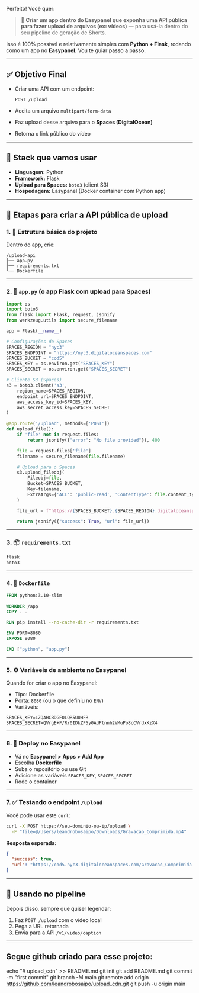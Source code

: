 Perfeito! Você quer:

> 🔧 **Criar um app dentro do Easypanel que exponha uma API pública para fazer upload de arquivos (ex: vídeos)** — para usá-la dentro do seu pipeline de geração de Shorts.

Isso é 100% possível e relativamente simples com **Python + Flask**, rodando como um app no **Easypanel**. Vou te guiar passo a passo.

---

## ✅ Objetivo Final

* Criar uma API com um endpoint:

  ```
  POST /upload
  ```
* Aceita um arquivo `multipart/form-data`
* Faz upload desse arquivo para o **Spaces (DigitalOcean)**
* Retorna o link público do vídeo

---

## 🧱 Stack que vamos usar

* **Linguagem:** Python
* **Framework:** Flask
* **Upload para Spaces:** `boto3` (client S3)
* **Hospedagem:** Easypanel (Docker container com Python app)

---

## 🧰 Etapas para criar a API pública de upload

### 1. 📁 Estrutura básica do projeto

Dentro do app, crie:

```
/upload-api
├── app.py
├── requirements.txt
└── Dockerfile
```

---

### 2. 📜 `app.py` (o app Flask com upload para Spaces)

```python
import os
import boto3
from flask import Flask, request, jsonify
from werkzeug.utils import secure_filename

app = Flask(__name__)

# Configurações do Spaces
SPACES_REGION = "nyc3"
SPACES_ENDPOINT = "https://nyc3.digitaloceanspaces.com"
SPACES_BUCKET = "cod5"
SPACES_KEY = os.environ.get("SPACES_KEY")
SPACES_SECRET = os.environ.get("SPACES_SECRET")

# Cliente S3 (Spaces)
s3 = boto3.client('s3',
    region_name=SPACES_REGION,
    endpoint_url=SPACES_ENDPOINT,
    aws_access_key_id=SPACES_KEY,
    aws_secret_access_key=SPACES_SECRET
)

@app.route('/upload', methods=['POST'])
def upload_file():
    if 'file' not in request.files:
        return jsonify({"error": "No file provided"}), 400

    file = request.files['file']
    filename = secure_filename(file.filename)

    # Upload para o Spaces
    s3.upload_fileobj(
        Fileobj=file,
        Bucket=SPACES_BUCKET,
        Key=filename,
        ExtraArgs={'ACL': 'public-read', 'ContentType': file.content_type}
    )

    file_url = f"https://{SPACES_BUCKET}.{SPACES_REGION}.digitaloceanspaces.com/{filename}"

    return jsonify({"success": True, "url": file_url})
```

---

### 3. 📦 `requirements.txt`

```txt
flask
boto3
```

---

### 4. 🐳 `Dockerfile`

```Dockerfile
FROM python:3.10-slim

WORKDIR /app
COPY . .

RUN pip install --no-cache-dir -r requirements.txt

ENV PORT=8080
EXPOSE 8080

CMD ["python", "app.py"]
```

---

### 5. ⚙️ Variáveis de ambiente no Easypanel

Quando for criar o app no Easypanel:

* Tipo: Dockerfile
* Porta: `8080` (ou o que definiu no `ENV`)
* Variáveis:

```
SPACES_KEY=LZQAHCBDGFOLQR5UUHFR
SPACES_SECRET=QVrgE+F/Rr0IDkZF5y0AdPtnnh2VMuPo8cCVrdxKzX4
```

---

### 6. 🚀 Deploy no Easypanel

* Vá no **Easypanel > Apps > Add App**
* Escolha **Dockerfile**
* Suba o repositório ou use Git
* Adicione as variáveis `SPACES_KEY`, `SPACES_SECRET`
* Rode o container

---

### 7. ✅ Testando o endpoint `/upload`

Você pode usar este `curl`:

```bash
curl -X POST https://seu-dominio-ou-ip/upload \
  -F "file=@/Users/leandrobosaipo/Downloads/Gravacao_Comprimida.mp4"
```

**Resposta esperada:**

```json
{
  "success": true,
  "url": "https://cod5.nyc3.digitaloceanspaces.com/Gravacao_Comprimida.mp4"
}
```

---

## 🔁 Usando no pipeline

Depois disso, sempre que quiser legendar:

1. Faz `POST /upload` com o vídeo local
2. Pega a URL retornada
3. Envia para a API `/v1/video/caption`

---

## Segue github criado para esse projeto:
echo "# upload_cdn" >> README.md
git init
git add README.md
git commit -m "first commit"
git branch -M main
git remote add origin https://github.com/leandrobosaipo/upload_cdn.git
git push -u origin main
